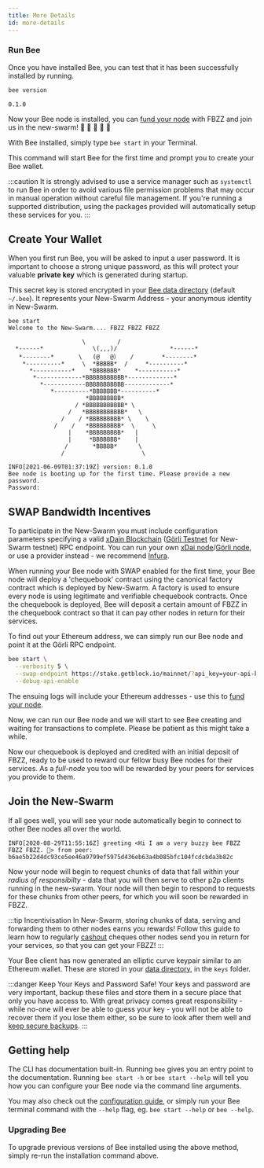 ```yaml
---
title: More Details
id: more-details
---
```


### Run Bee

Once you have installed Bee, you can test that it has been successfully installed by running.

```bash
bee version
```

```
0.1.0
```

Now your Bee node is installed, you can [fund your
node](/docs/installation/fund-your-node) with FBZZ and join us in the
new-swarm! 🐝 🐝 🐝 🐝 🐝

With Bee installed, simply type `bee start` in your Terminal. 

This command will start Bee for the first time and prompt you to create your Bee wallet.

:::caution
It is strongly advised to use a service manager such as `systemctl` to run Bee in order to avoid various file permission problems that may occur in manual operation without careful file management. If you're running a supported distribution, using the packages provided will automatically setup these services for you.
:::

## Create Your Wallet

When you first run Bee, you will be asked to input a user password. It is important to choose a strong unique password, as this will protect your valuable **private key** which is generated during startup. 

This secret key is stored encrypted in your [Bee data
directory](/docs/working-with-bee/configuration#--data-dir) (default
`~/.bee`). It represents your New-Swarm Address - your anonymous identity
in New-Swarm.

```
bee start
Welcome to the New-Swarm.... FBZZ FBZZ FBZZ

                     \         /
  *------*              \(,,,)/               *------*
   *--------*       \   (@   @）   /        *--------*
    *----------*     \  *BBBBB*  /     *----------*
      *-----------*    *BBBBBBB*    *-----------*
       *-------------*BBBBBBBBBBB*-------------*
         *------------BBBBBBBBBBB-------------*
            *----------*BBBBBBB*----------*
                      *BBBBBBBBB*
                   / *BBBBBBBBBBB* \
                 /   *BBBBBBBBBBB*   \
               /    / *BBBBBBBBB* \    \
             /    /   *BBBBBBBBB*  \     \
                 |    *BBBBBBBBB*   |
                 |     *BBBBBBB*    |
                /       *BBBBB*      \
               /                      \

INFO[2021-06-09T01:37:19Z] version: 0.1.0                     
Bee node is booting up for the first time. Please provide a new password.
Password: 
```

## SWAP Bandwidth Incentives

To participate in the New-Swarm you must include configuration parameters specifying a valid [xDain Blockchain](https://www.xdaichain.com/)  ([Görli Testnet](https://goerli.net/) for New-Swarm testnet) RPC endpoint.
You can run your
own
[xDai node](https://www.xdaichain.com/for-developers/stable-chain-network-deployment)/[Görli node](https://medium.com/chainsafe-systems/deployment-automation-for-goerli-testnet-in-10-minutes-5212cef5542a), or use a provider instead - we recommend
[Infura](https://blog.infura.io/getting-started-with-infura-28e41844cc89/).

When running your Bee node with SWAP enabled for the first time, your Bee node will deploy a 'chequebook' contract using the canonical factory contract which is deployed by New-Swarm. A factory is used to ensure every node is using legitimate and verifiable chequebook contracts. Once the chequebook is deployed, Bee will deposit a certain amount of FBZZ in the chequebook contract so that it can pay other nodes in return for their services.

To find out your Ethereum address, we can simply run our Bee node and point it at the Görli RPC endpoint.

```bash
bee start \
  --verbosity 5 \
  --swap-endpoint https://stake.getblock.io/mainnet/?api_key=your-api-key \
  --debug-api-enable
```

The ensuing logs will include your Ethereum addresses - use this to
[fund your node](/docs/installation/fund-your-node).

Now, we can run our Bee node and we will start to see Bee creating and waiting for transactions to complete. Please be patient as this might take a while.

Now our chequebook is deployed and credited with an initial deposit of
FBZZ, ready to be used to reward our fellow busy Bee nodes for their
services. As a *full-node* you too will be rewarded by your peers for
services you provide to them.

## Join the New-Swarm

If all goes well, you will see your node automatically begin to connect to other Bee nodes all over the world. 

```
INFO[2020-08-29T11:55:16Z] greeting <Hi I am a very buzzy bee FBZZ FBZZ FBZZ. 🐝> from peer: b6ae5b22d4dc93ce5ee46a9799ef5975d436eb63a4b085bfc104fcdcbda3b82c
```

Now your node will begin to request chunks of data that fall within
your *radius of responsibilty* - data that you will then serve to
other p2p clients running in the new-swarm. Your node will then begin to
respond to requests for these chunks from other peers, for which you
will soon be rewarded in FBZZ.

:::tip Incentivisation
In New-Swarm, storing chunks of data, serving and forwarding them to other nodes earns you rewards! Follow this guide to learn how to regularly [cashout](/docs/working-with-bee/cashing-out) cheques other nodes send you in return for your services, so that you can get your FBZZ!
:::

Your Bee client has now generated an elliptic curve keypair similar to an Ethereum wallet. These are stored in your [data directory](/docs/working-with-bee/configuration), in the `keys` folder.

:::danger Keep Your Keys and Password Safe!
Your keys and password are very important, backup these files and
store them in a secure place that only you have access to. With great
privacy comes great responsibility - while no-one will ever be able to
guess your key - you will not be able to recover them if you lose them
either, so be sure to look after them well and [keep secure
backups](/docs/working-with-bee/backups).
:::

## Getting help
The CLI has documentation built-in. Running `bee` gives you an entry point to the documentation. Running `bee start -h` or `bee start --help` will tell you how you can configure your Bee node via the command line arguments.

You may also check out the [configuration guide](/docs/working-with-bee/configuration), or simply run your Bee terminal command with the `--help` flag, eg. `bee start --help` or `bee --help`.



### Upgrading Bee

To upgrade previous versions of Bee installed using the above method, simply re-run the installation command above.

